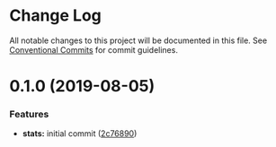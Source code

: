 # Change Log

All notable changes to this project will be documented in this file.
See [Conventional Commits](https://conventionalcommits.org) for commit guidelines.

# 0.1.0 (2019-08-05)


### Features

* **stats:** initial commit ([2c76890](https://github.com/MunifTanjim/draft-js-modules/commit/2c76890))
